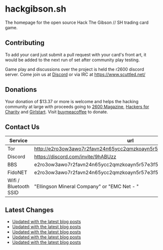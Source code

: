 # hackgibson.sh
The homepage for the open source Hack The Gibson // SH trading card game.


## Contributing

To add your card just submit a pull request with your card's front art, it would be added to the next run of set after community play testing.

Game play and discussions over the project is held the r2600 discord server. Come join us at [Discord](https://discord.com/invite/9hABUzz) or via IRC at https://www.scuttled.net/


## Donations

Your donation of $13.37 or more is welcome and helps the hacking community at large with proceeds going to [2600 Magazine](https://2600.com/), [Hackers for Charity](https://hackersforcharity.org) and [Girlstart](https://girlstart.org).  Visit [buymeacoffee](https://www.buymeacoffee.com/hackgibson.sh) to donate.


## Contact Us

Service | url
-|-
Tor | http://e2ro3ow3awo7r2favn24n65ycc2qmzkoayn5r57e3f56nvjwdcgg32ad.onion
Discord | https://discord.com/invite/9hABUzz
BBS | e2ro3ow3awo7r2favn24n65ycc2qmzkoayn5r57e3f56nvjwdcgg32ad.onion:23
FidoNET | e2ro3ow3awo7r2favn24n65ycc2qmzkoayn5r57e3f56nvjwdcgg32ad.onion:24554
Wifi / Bluetooth SSID | "Ellingson Mineral Company" or "EMC Net - <fidonet address>"

## Latest Changes
<!-- BLOG-POST-LIST:START -->
- [Updated with the latest blog posts](https://github.com/DFW2600/hackgibson.sh/commit/5ee5c2dc8d67e7b2da29c942c1a1e84b461a00bc)
- [Updated with the latest blog posts](https://github.com/DFW2600/hackgibson.sh/commit/b30220de70c52999c5a969a5d576978142c8c82d)
- [Updated with the latest blog posts](https://github.com/DFW2600/hackgibson.sh/commit/27da9c92a845dcd34e517458d552bac9c185a016)
- [Updated with the latest blog posts](https://github.com/DFW2600/hackgibson.sh/commit/9ed88a1fe0ce0ca1029a8486963a0f09233d7e95)
- [Updated with the latest blog posts](https://github.com/DFW2600/hackgibson.sh/commit/640104924f82a448c45e772bf738d0f635401858)
<!-- BLOG-POST-LIST:END -->
